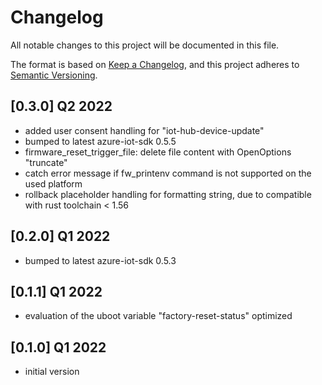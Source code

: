 # Changelog

All notable changes to this project will be documented in this file.

The format is based on [Keep a Changelog](https://keepachangelog.com/en/1.0.0/),
and this project adheres to [Semantic Versioning](https://semver.org/spec/v2.0.0.html).

## [0.3.0] Q2 2022
 - added user consent handling for "iot-hub-device-update"
 - bumped to latest azure-iot-sdk 0.5.5
 - firmware_reset_trigger_file: delete file content with OpenOptions "truncate"
 - catch error message if fw_printenv command is not supported on the used platform
 - rollback placeholder handling for formatting string, due to compatible with rust toolchain < 1.56

## [0.2.0] Q1 2022
 - bumped to latest azure-iot-sdk 0.5.3

## [0.1.1] Q1 2022
 - evaluation of the uboot variable "factory-reset-status" optimized

## [0.1.0] Q1 2022
 - initial version
